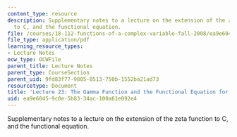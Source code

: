 ```yaml
---
content_type: resource
description: Supplementary notes to a lecture on the extension of the zeta function
  to C, and the functional equation.
file: /courses/18-112-functions-of-a-complex-variable-fall-2008/ea9e60459c0e5b8334ac100a61e092e4_lecture23.pdf
file_type: application/pdf
learning_resource_types:
- Lecture Notes
ocw_type: OCWFile
parent_title: Lecture Notes
parent_type: CourseSection
parent_uid: 9fd83f77-9805-0513-750b-1552ba21ad73
resourcetype: Document
title: 'Lecture 23: The Gamma Function and the Functional Equation for the Zeta Function'
uid: ea9e6045-9c0e-5b83-34ac-100a61e092e4
---
```

Supplementary notes to a lecture on the extension of the zeta function to C, and the functional equation.

